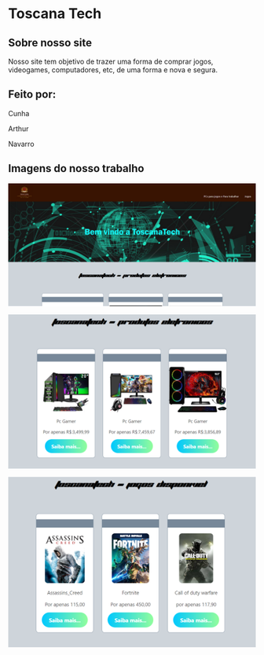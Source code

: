 # Toscana Tech

## Sobre nosso site

 Nosso site tem objetivo de trazer uma forma de comprar jogos, videogames, computadores, etc, de uma forma e nova e segura.

## Feito por:

Cunha

Arthur

Navarro

## Imagens do nosso trabalho

![](https://github.com/joaopedronavarro/Toscana_Tech/blob/master/miniaturas/Captura%20de%20tela%202024-05-29%20112957.png)

![](https://github.com/joaopedronavarro/Toscana_Tech/blob/master/miniaturas/Captura%20de%20tela%202024-05-29%20113111.png)

![](https://github.com/joaopedronavarro/Toscana_Tech/blob/master/miniaturas/Captura%20de%20tela%202024-05-29%20113144.png)

